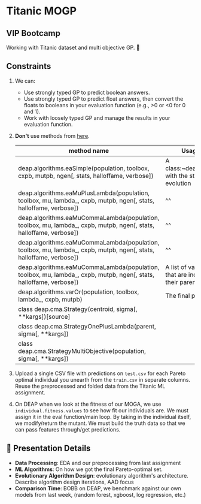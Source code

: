 # Titanic MOGP 

## VIP Bootcamp

Working with Titanic dataset and multi objective GP. 🚢

## Constraints

1. We can:
   - Use strongly typed GP to predict boolean answers.
   - Use strongly typed GP to predict float answers, then convert the floats to booleans in your evaluation function (e.g., >0 or <0 for 0 and 1).
   - Work with loosely typed GP and manage the results in your evaluation function.
   
2. **Don't** use methods from [here](https://deap.readthedocs.io/en/master/api/algo.html).

   |     method name   |   Usage/Returns   |
   | ------------- | ------------- |
   | deap.algorithms.eaSimple(population, toolbox, cxpb, mutpb, ngen[, stats, halloffame, verbose])| A class:~deap.tools.Logbook with the statistics of the evolution  |
   |deap.algorithms.eaMuPlusLambda(population, toolbox, mu, lambda_, cxpb, mutpb, ngen[, stats, halloffame, verbose])| ^^ |
   |deap.algorithms.eaMuCommaLambda(population, toolbox, mu, lambda_, cxpb, mutpb, ngen[, stats, halloffame, verbose])| ^^|
   |deap.algorithms.eaMuCommaLambda(population, toolbox, mu, lambda_, cxpb, mutpb, ngen[, stats, halloffame, verbose])| ^^|
   |deap.algorithms.eaMuCommaLambda(population, toolbox, mu, lambda_, cxpb, mutpb, ngen[, stats, halloffame, verbose])|A list of varied individuals that are independent of their parents.|
   |deap.algorithms.varOr(population, toolbox, lambda_, cxpb, mutpb)| The final population.|
   |class deap.cma.Strategy(centroid, sigma[, **kargs])[source]| |
   |class deap.cma.StrategyOnePlusLambda(parent, sigma[, **kargs])| |
   |class deap.cma.StrategyMultiObjective(population, sigma[, **kargs])| |
   
   
   

4. Upload a single CSV file with predictions on `test.csv` for each Pareto optimal individual you unearth from the `train.csv` in separate columns. Reuse the preprocessed and folded data from the Titanic ML assignment.
5. On DEAP when we look at the fitness of our MOGA, we use `individual.fitness.values` to see how fit our individuals are. We must assign it in the eval function/main loop. By taking in the individual itself, we modify/return the mutant. We must build the truth data so that we can pass features through/get predictions.

## 📢 Presentation Details

- **Data Processing**: EDA and our preprocessing from last assignment
- **ML Algorithms**: On how we got the final Pareto-optimal set.
- **Evolutionary Algorithm Design**: evolutionary algorithm's architecture. Describe algorithm design iterations, AAD focus
- **Comparison Time**: BOBB on DEAP, we benchmark against our own models from last week, (random forest, xgboost, log regression, etc.)
